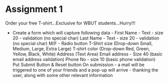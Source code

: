 Assignment 1
=================================================================
Order your free T-shirt...Exclusive for WBUT students...Hurry!!!
- Create a form which will capture following data - 
First Name - Text - size 20 - validation (no special char)
Last Name - Text - size 20 - validation (no special char)
M/F - Radio button
T-Shirt size (Drop-down Small, Medium, Large, Extra Large)
T-shirt color (Drop-down Red, Green, Yellow, Black, White)
Address (Text Area)
Email address - Size 40 (basic email address validation)
Phone No - size 10 (basic phone validation)
Put Submit Button & Reset button
On submission - a mail will be triggered to one of your friends and a pop-up will arrive - thanking the user, along with some other relevant information